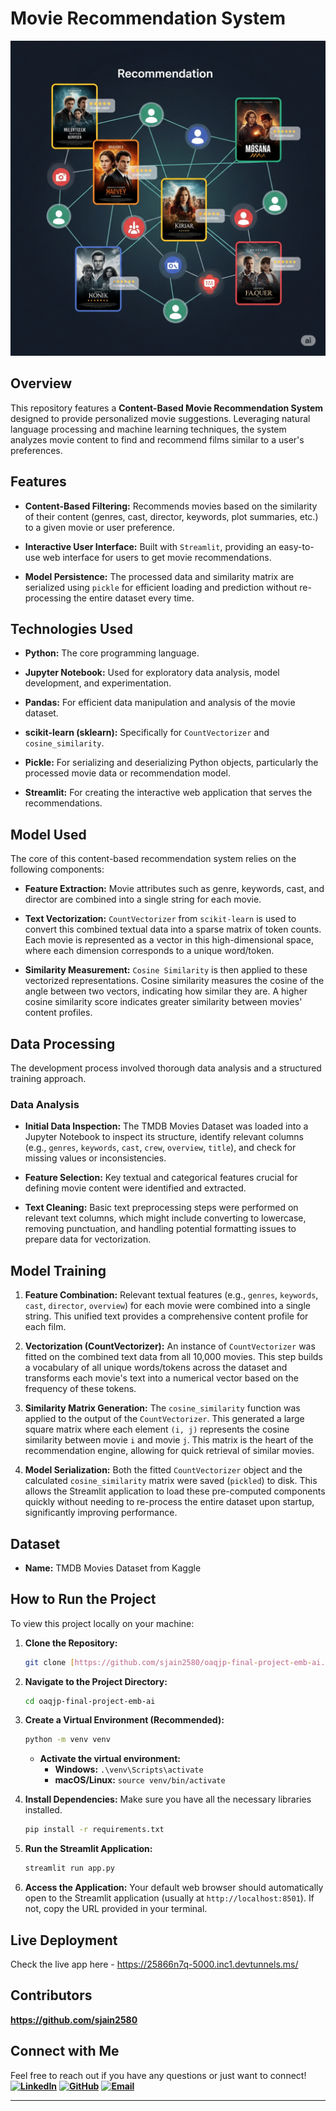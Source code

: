 # Movie Recommendation System
![Movie Recommendation System](./movie_recommendation.png)

## Overview
This repository features a **Content-Based Movie Recommendation System** designed to provide personalized movie suggestions. Leveraging natural language processing and machine learning techniques, the system analyzes movie content to find and recommend films similar to a user's preferences. 

## Features
* **Content-Based Filtering:** Recommends movies based on the similarity of their content (genres, cast, director, keywords, plot summaries, etc.) to a given movie or user preference.

* **Interactive User Interface:** Built with `Streamlit`, providing an easy-to-use web interface for users to get movie recommendations.

* **Model Persistence:** The processed data and similarity matrix are serialized using `pickle` for efficient loading and prediction without re-processing the entire dataset every time.

## Technologies Used
* **Python:** The core programming language.

* **Jupyter Notebook:** Used for exploratory data analysis, model development, and experimentation.

* **Pandas:** For efficient data manipulation and analysis of the movie dataset.

* **scikit-learn (sklearn):** Specifically for `CountVectorizer` and `cosine_similarity`.

* **Pickle:** For serializing and deserializing Python objects, particularly the processed movie data or recommendation model.

* **Streamlit:** For creating the interactive web application that serves the recommendations.

## Model Used
The core of this content-based recommendation system relies on the following components:
* **Feature Extraction:** Movie attributes such as genre, keywords, cast, and director are combined into a single string for each movie.

* **Text Vectorization:** `CountVectorizer` from `scikit-learn` is used to convert this combined textual data into a sparse matrix of token counts. Each movie is represented as a vector in this high-dimensional space, where each dimension corresponds to a unique word/token.

* **Similarity Measurement:** `Cosine Similarity` is then applied to these vectorized representations. Cosine similarity measures the cosine of the angle between two vectors, indicating how similar they are. A higher cosine similarity score indicates greater similarity between movies' content profiles.

## Data Processing
The development process involved thorough data analysis and a structured training approach.

### Data Analysis

* **Initial Data Inspection:** The TMDB Movies Dataset was loaded into a Jupyter Notebook to inspect its structure, identify relevant columns (e.g., `genres`, `keywords`, `cast`, `crew`, `overview`, `title`), and check for missing values or inconsistencies.

* **Feature Selection:** Key textual and categorical features crucial for defining movie content were identified and extracted.

* **Text Cleaning:** Basic text preprocessing steps were performed on relevant text columns, which might include converting to lowercase, removing punctuation, and handling potential formatting issues to prepare data for vectorization.

## Model Training

1.  **Feature Combination:** Relevant textual features (e.g., `genres`, `keywords`, `cast`, `director`, `overview`) for each movie were combined into a single string. This unified text provides a comprehensive content profile for each film.

2.  **Vectorization (CountVectorizer):** An instance of `CountVectorizer` was fitted on the combined text data from all 10,000 movies. This step builds a vocabulary of all unique words/tokens across the dataset and transforms each movie's text into a numerical vector based on the frequency of these tokens.

3.  **Similarity Matrix Generation:** The `cosine_similarity` function was applied to the output of the `CountVectorizer`. This generated a large square matrix where each element `(i, j)` represents the cosine similarity between movie `i` and movie `j`. This matrix is the heart of the recommendation engine, allowing for quick retrieval of similar movies.

4.  **Model Serialization:** Both the fitted `CountVectorizer` object and the calculated `cosine_similarity` matrix were saved (`pickled`) to disk. This allows the Streamlit application to load these pre-computed components quickly without needing to re-process the entire dataset upon startup, significantly improving performance.


## Dataset
* **Name:** TMDB Movies Dataset from Kaggle

## How to Run the Project
To view this project locally on your machine:

1.  **Clone the Repository:**
    ```bash
    git clone [https://github.com/sjain2580/oaqjp-final-project-emb-ai.git](https://github.com/sjain2580/oaqjp-final-project-emb-ai.git)
    ```

2.  **Navigate to the Project Directory:**
    ```bash
    cd oaqjp-final-project-emb-ai
    ```

3.  **Create a Virtual Environment (Recommended):**
    ```bash
    python -m venv venv
    ```
    * **Activate the virtual environment:**
        * **Windows:** `.\venv\Scripts\activate`
        * **macOS/Linux:** `source venv/bin/activate`

4.  **Install Dependencies:**
    Make sure you have all the necessary libraries installed.
    ```bash
    pip install -r requirements.txt
    ```

5.  **Run the Streamlit Application:**
    ```bash
    streamlit run app.py
    ```

6.  **Access the Application:**
    Your default web browser should automatically open to the Streamlit application (usually at `http://localhost:8501`). If not, copy the URL provided in your terminal.

## Live Deployment
Check the live app here - https://25866n7q-5000.inc1.devtunnels.ms/

## Contributors
**https://github.com/sjain2580**

## Connect with Me
Feel free to reach out if you have any questions or just want to connect!
**[![LinkedIn](https://img.shields.io/badge/-LinkedIn-0A66C2?style=flat-square&logo=linkedin&logoColor=white)](https://www.linkedin.com/in/sjain04/)**
**[![GitHub](https://img.shields.io/badge/-GitHub-181717?style=flat-square&logo=github&logoColor=white)](https://github.com/sjain2580)**
**[![Email](https://img.shields.io/badge/-Email-D14836?style=flat-square&logo=gmail&logoColor=white)](mailto:sjain040395@gmail.com)**

---
